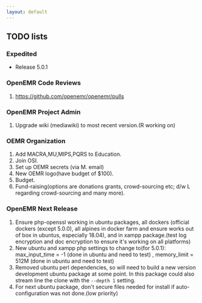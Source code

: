 ```yaml
---
layout: default
---
```

## TODO lists

### Expedited
* Release 5.0.1

### OpenEMR Code Reviews
1. https://github.com/openemr/openemr/pulls

### OpenEMR Project Admin
1. Upgrade wiki (mediawiki) to most recent version.(R working on)

### OEMR Organization
1. Add MACRA,MU,MIPS,PQRS to Education.
1. Join OSI.
1. Set up OEMR secrets (via M. email)
1. New OEMR logo(have budget of $100).
1. Budget.
1. Fund-raising(options are donations grants, crowd-sourcing etc; d/w L regarding crowd-sourcing and many more).

### OpenEMR Next Release
1. Ensure php-openssl working in ubuntu packages, all dockers (official dockers (except 5.0.0), all alpines in docker farm and ensure works out of box in ubuntus, especially 18.04), and in xampp package.(test log encryption and doc encryption to ensure it's working on all platforms)
1. New ubuntu and xampp php settings to change to(for 5.0.1): max_input_time = -1 (done in ubuntu and need to test) , memory_limit = 512M (done in ubuntu and need to test)
1. Removed ubuntu perl dependencies, so will need to build a new version development ubuntu package at some point. In this package could also stream line the clone with the `--depth 1` setting.
1. For next ubuntu package, don't secure files needed for install if auto-configuration was not done.(low priority)
